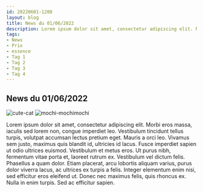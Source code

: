 ```yaml
---
id: 20220601-1200
layout: blog
title: News du 01/06/2022
description: Lorem ipsum dolor sit amet, consectetur adipiscing elit. Nullam nec metus porttitor, scelerisque erat sed, iaculis massa. Donec et leo.
tags:
- News
- Prix
- essence
- Tag 1
- Tag 2
- Tag 3
- Tag 4
---
```


## News du 01/06/2022
![cute-cat](/img/cartoon-cat/cute-cat.gif)
![mochi-mochimochi](/img/cartoon-cat/mochi-mochimochi.gif)

Lorem ipsum dolor sit amet, consectetur adipiscing elit. Morbi eros massa, iaculis sed lorem non, congue imperdiet leo. Vestibulum tincidunt tellus turpis, volutpat accumsan lectus pretium eget. Mauris a orci leo. Vivamus sem justo, maximus quis blandit id, ultricies id lacus. Fusce imperdiet sapien ut odio ultrices euismod. Vestibulum et metus eros. Ut purus nibh, fermentum vitae porta et, laoreet rutrum ex. Vestibulum vel dictum felis. Phasellus a quam dolor. Etiam placerat, arcu lobortis aliquam varius, purus dolor viverra lacus, ac ultrices ex turpis a felis. Integer elementum enim nisi, sed efficitur eros eleifend ut. Donec nec maximus felis, quis rhoncus ex. Nulla in enim turpis. Sed ac efficitur sapien.
